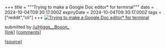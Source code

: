 +++
title = """Trying to make a Google Doc editor* for terminal"""
date = 2024-10-04T09:30:17.000Z
expiryDate = 2024-10-04T09:30:17.000Z
tags = ["reddit","cli"]
+++
[![Trying to make a Google Doc editor* for terminal](https://external-preview.redd.it/NzNtYmFnM3hrcHNkMUoXB97H2eXKduWI3TaJW281m6xlNOlpp5U-eGAEtbeO.png?width=640&crop=smart&auto=webp&s=bd1842740bedb1fdb0ea420d62314edf59462467 "Trying to make a Google Doc editor* for terminal")](https://www.reddit.com/r/commandline/comments/1fvv3zh/trying_to_make_a_google_doc_editor_for_terminal/)

submitted by [/u/Higgs\_\_Boson\_](https://www.reddit.com/user/Higgs__Boson_)  
[\[link\]](https://v.redd.it/iwdm8g3xkpsd1) [\[comments\]](https://www.reddit.com/r/commandline/comments/1fvv3zh/trying_to_make_a_google_doc_editor_for_terminal/)

[[source]](https://www.reddit.com/r/commandline/comments/1fvv3zh/trying_to_make_a_google_doc_editor_for_terminal/)
